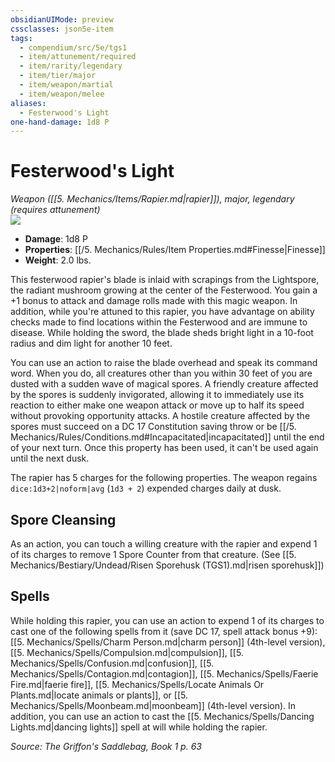 ```yaml
---
obsidianUIMode: preview
cssclasses: json5e-item
tags:
  - compendium/src/5e/tgs1
  - item/attunement/required
  - item/rarity/legendary
  - item/tier/major
  - item/weapon/martial
  - item/weapon/melee
aliases:
  - Festerwood's Light
one-hand-damage: 1d8 P
---
```

# Festerwood's Light
*Weapon ([[5. Mechanics/Items/Rapier.md\|rapier]]), major, legendary (requires attunement)*  
![](https://raw.githubusercontent.com/TheGiddyLimit/homebrew/master/_img/TGS1/Festerwoods-Light.webp#right)  

- **Damage**: 1d8 P
- **Properties**: [[/5. Mechanics/Rules/Item Properties.md#Finesse\|Finesse]]
- **Weight**: 2.0 lbs.

This festerwood rapier's blade is inlaid with scrapings from the Lightspore, the radiant mushroom growing at the center of the Festerwood. You gain a +1 bonus to attack and damage rolls made with this magic weapon. In addition, while you're attuned to this rapier, you have advantage on ability checks made to find locations within the Festerwood and are immune to disease. While holding the sword, the blade sheds bright light in a 10-foot radius and dim light for another 10 feet.

You can use an action to raise the blade overhead and speak its command word. When you do, all creatures other than you within 30 feet of you are dusted with a sudden wave of magical spores. A friendly creature affected by the spores is suddenly invigorated, allowing it to immediately use its reaction to either make one weapon attack or move up to half its speed without provoking opportunity attacks. A hostile creature affected by the spores must succeed on a DC 17 Constitution saving throw or be [[/5. Mechanics/Rules/Conditions.md#Incapacitated\|incapacitated]] until the end of your next turn. Once this property has been used, it can't be used again until the next dusk.

The rapier has 5 charges for the following properties. The weapon regains `dice:1d3+2|noform|avg` (`1d3 + 2`) expended charges daily at dusk.

## Spore Cleansing

As an action, you can touch a willing creature with the rapier and expend 1 of its charges to remove 1 Spore Counter from that creature. (See [[5. Mechanics/Bestiary/Undead/Risen Sporehusk (TGS1).md\|risen sporehusk]])

## Spells

While holding this rapier, you can use an action to expend 1 of its charges to cast one of the following spells from it (save DC 17, spell attack bonus +9): [[5. Mechanics/Spells/Charm Person.md\|charm person]] (4th-level version), [[5. Mechanics/Spells/Compulsion.md\|compulsion]], [[5. Mechanics/Spells/Confusion.md\|confusion]], [[5. Mechanics/Spells/Contagion.md\|contagion]], [[5. Mechanics/Spells/Faerie Fire.md\|faerie fire]], [[5. Mechanics/Spells/Locate Animals Or Plants.md\|locate animals or plants]], or [[5. Mechanics/Spells/Moonbeam.md\|moonbeam]] (4th-level version). In addition, you can use an action to cast the [[5. Mechanics/Spells/Dancing Lights.md\|dancing lights]] spell at will while holding the rapier.

*Source: The Griffon's Saddlebag, Book 1 p. 63*
